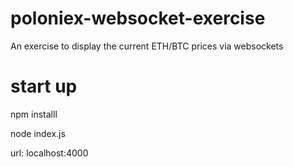 # poloniex-websocket-exercise
An exercise to display the current ETH/BTC prices via websockets

# start up
npm installl

node index.js

url: localhost:4000
